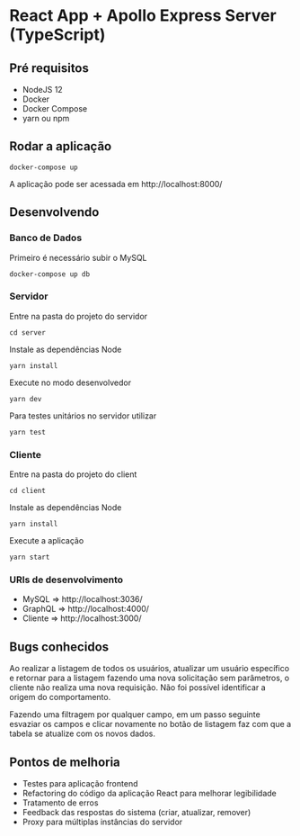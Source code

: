 # React App + Apollo Express Server (TypeScript)

## Pré requisitos

- NodeJS 12
- Docker
- Docker Compose
- yarn ou npm

## Rodar a aplicação

```shell
docker-compose up
```

A aplicação pode ser acessada em http://localhost:8000/

## Desenvolvendo

### Banco de Dados

Primeiro é necessário subir o MySQL

```shell
docker-compose up db
```

### Servidor

Entre na pasta do projeto do servidor
```shell
cd server
```

Instale as dependências Node
```shell
yarn install
```

Execute no modo desenvolvedor
```shell
yarn dev
```

Para testes unitários no servidor utilizar
```shell
yarn test
```

### Cliente

Entre na pasta do projeto do client
```shell
cd client
```

Instale as dependências Node
```shell
yarn install
```

Execute a aplicação
```shell
yarn start
```

### URIs de desenvolvimento

- MySQL => http://localhost:3036/
- GraphQL => http://localhost:4000/
- Cliente => http://localhost:3000/

## Bugs conhecidos

Ao realizar a listagem de todos os usuários, atualizar um usuário específico e retornar para a listagem fazendo uma nova solicitação sem parâmetros, o cliente não realiza uma nova requisição. Não foi possível identificar a origem do comportamento. 

Fazendo uma filtragem por qualquer campo, em um passo seguinte esvaziar os campos e clicar novamente no botão de listagem faz com que a tabela se atualize com os novos dados.

## Pontos de melhoria

- Testes para aplicação frontend
- Refactoring do código da aplicação React para melhorar legibilidade
- Tratamento de erros
- Feedback das respostas do sistema (criar, atualizar, remover)
- Proxy para múltiplas instâncias do servidor
